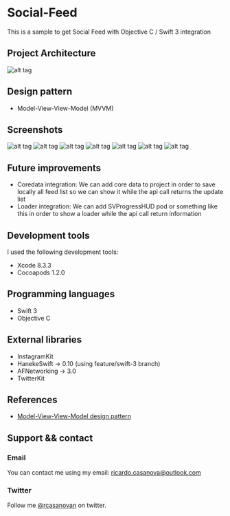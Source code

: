 # Social-Feed
This is a sample to get Social Feed with Objective C / Swift 3 integration

## Project Architecture 
![alt tag](https://github.com/rcasanovan/Social-Feed/blob/master/presentation/images/projectArchitecture.jpeg?raw=true)

## Design pattern
* Model-View-View-Model (MVVM)

## Screenshots
![alt tag](https://github.com/rcasanovan/Social-Feed/blob/master/presentation/images/01.png?raw=true)
![alt tag](https://github.com/rcasanovan/Social-Feed/blob/master/presentation/images/02.png?raw=true)
![alt tag](https://github.com/rcasanovan/Social-Feed/blob/master/presentation/images/03.png?raw=true)
![alt tag](https://github.com/rcasanovan/Social-Feed/blob/master/presentation/images/04.png?raw=true)
![alt tag](https://github.com/rcasanovan/Social-Feed/blob/master/presentation/images/05.png?raw=true)
![alt tag](https://github.com/rcasanovan/Social-Feed/blob/master/presentation/images/06.png?raw=true)
![alt tag](https://github.com/rcasanovan/Social-Feed/blob/master/presentation/images/07.png?raw=true)

## Future improvements

* Coredata integration: We can add core data to project in order to save locally all feed list so we can show it while the api call returns the update list
* Loader integration: We can add SVProgressHUD pod or something like this in order to show a loader while the api call return information

## Development tools

I used the following development tools:

* Xcode 8.3.3
* Cocoapods 1.2.0

## Programming languages

* Swift 3
* Objective C

## External libraries

* InstagramKit
* HanekeSwift -> 0.10 (using feature/swift-3 branch)
* AFNetworking -> 3.0
* TwitterKit

## References

* [Model-View-View-Model design pattern](https://en.wikipedia.org/wiki/Model–view–viewmodel)

## Support && contact

### Email

You can contact me using my email: ricardo.casanova@outlook.com

### Twitter

Follow me [@rcasanovan](http://twitter.com/rcasanovan) on twitter.